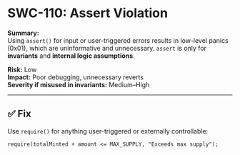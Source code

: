 # SWC-110: Assert Violation

**Summary:**  
Using `assert()` for input or user-triggered errors results in low-level panics (0x01), which are uninformative and unnecessary. `assert` is only for **invariants** and **internal logic assumptions**.

**Risk:** Low  
**Impact:** Poor debugging, unnecessary reverts  
**Severity if misused in invariants:** Medium–High

---

## ✅ Fix

Use `require()` for anything user-triggered or externally controllable:
```solidity
require(totalMinted + amount <= MAX_SUPPLY, "Exceeds max supply");
